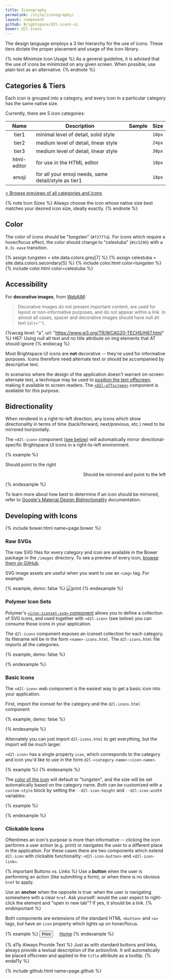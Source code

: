 ```yaml
---
title: Iconography
permalink: /style/iconography/
layout: component
github: Brightspace/d2l-icons-ui
bower: d2l-icons
---
```

The design language employs a 3 tier hierarchy for the use of icons. These tiers dictate the proper placement and usage of the icon library.

{% note Minimize Icon Usage %}
As a general guideline, it is advised that the use of icons be minimized on any given screen. When possible, use plain text as an alternative.
{% endnote %}

## Categories & Tiers

Each icon is grouped into a category, and every icon in a particular category has the same native size.

Currently, there are 5 icon categories:

| Name | Description | Sample | Size |
| :----: | --- | :---: | :---: |
| tier1 | minimal level of detail, solid style | <d2l-icon icon="d2l-tier1:print"></d2l-icon> | `18px` |
| tier2 | medium level of detail, linear style |<d2l-icon icon="d2l-tier2:file-audio"></d2l-icon>| `24px` |
| tier3 | medium level of detail, linear style | <d2l-icon icon="d2l-tier3:notification-bell"></d2l-icon>| `30px` |
| html-editor | for use in the HTML editor | <d2l-icon icon="d2l-html-editor:bold"></d2l-icon> | `18px` |
| emoji | for all your emoji needs, same detail/style as tier1 | <d2l-icon icon="d2l-emoji:happy"></d2l-icon> | `18px` |

[&gt; Browse previews of all categories and icons](https://github.com/Brightspace/d2l-icons-ui/blob/master/d2l-icons.md)

{% note Icon Sizes %}
Always choose the icon whose native size best matches your desired icon size, ideally exactly.
{% endnote %}

## Color

The color of icons should be "tungsten" (`#72777a`). For icons which require a hover/focus effect, the color should change to "celestuba" (`#1c5295`) with a `0.3s ease` transition.

{% assign tungsten = site.data.colors.grey[7] %}
{% assign celestuba = site.data.colors.secondary[5] %}
{% include color.html color=tungsten %}
{% include color.html color=celestuba %}

## Accessibility

For **decorative images**, from [WebAIM](http://webaim.org/techniques/alttext/#decorative):

> Decorative images do not present important content, are used for layout or non-informative purposes, and do not appear within a link. In almost all cases, spacer and decorative images should have null alt text (`alt=""`).

{%wcag level: "a", url: "https://www.w3.org/TR/WCAG20-TECHS/H67.html" %}
H67: Using null alt text and no title attribute on img elements that AT should ignore
{% endwcag %}

Most Brightspace UI icons are **not** decorative -- they're used for informative purposes. Icons therefore need alternate text or should be accompanied by descriptive text.

In scenarios where the design of the application doesn't warrant on-screen alternate text, a technique may be used to [position the text offscreen](http://webaim.org/techniques/css/invisiblecontent/), making it available to screen readers. The [`<d2l-offscreen>`](https://github.com/Brightspace/d2l-offscreen-ui) component is available for this purpose.

## Bidrectionality

When rendered in a right-to-left direction, any icons which show directionality in terms of time (back/forward, next/previous, etc.) need to be mirrored horizontally.

The `<d2l-icon>` component ([see below](#basic-icons)) will automatically mirror directional-specific Brightspace UI icons in a right-to-left environment.

{% example %}
<p>
  Should point to the right
  <d2l-icon icon="d2l-tier1:chevron-right"></d2l-icon>
</p>
<p dir="rtl">
  Should be mirrored and point to the left
  <d2l-icon icon="d2l-tier1:chevron-right"></d2l-icon>
</p>
{% endexample %}

To learn more about how best to determine if an icon should be mirrored, refer to [Google's Material Design Bidirectionality](https://material.google.com/usability/bidirectionality.html) documentation.

## Developing with Icons

{% include bower.html name=page.bower %}

### Raw SVGs

The raw SVG files for every category and icon are available in the Bower package in the `/images` directory. To see a preview of every icon, [browse them on GitHub](https://github.com/Brightspace/d2l-icons-ui/tree/master/images).

SVG image assets are useful when you want to use an `<img>` tag. For example:

{% example, demo: false %}
<img
  src="bower_components/d2l-icons/images/tier1/print.svg"
  alt="print" />
{% endexample %}

### Polymer Icon Sets

Polymer's [`<iron-iconset-svg>` component](https://github.com/PolymerElements/iron-iconset-svg) allows you to define a collection of SVG icons, and used together with `<d2l-icon>` (see below) you can consume those icons in your application.

The `d2l-icons` component exposes an iconset collection for each category. Its filename will be in the form `<name>-icons.html`. The `d2l-icons.html` file imports all the categories.

{% example, demo: false %}
<link
  rel="import"
  href="bower_components/d2l-icons/tier1-icons.html">
{% endexample %}

### Basic Icons

The `<d2l-icon>` web component is the easiest way to get a basic icon into your application.

First, import the iconset for the category and the `d2l-icons.html` component:

{% example, demo: false %}
<link
  rel="import"
  href="bower_components/d2l-icons/tier1-icons.html">
<link
  rel="import"
  href="bower_components/d2l-icons/d2l-icon.html">
{% endexample %}

Alternately you can just import `d2l-icons.html` to get everything, but the import will be much larger.

`<d2l-icon>` has a single property `icon`, which corresponds to the category and icon you'd like to use in the form `d2l-<category-name>:<icon-name>`.

{% example %}
<d2l-icon icon="d2l-tier1:print"></d2l-icon>
{% endexample %}

The [color of the icon](/style/color/) will default to "tungsten", and the size will be set automatically based on the category name. Both can be customized with a `custom-style` block by setting the `--d2l-icon-height` and `--d2l-icon-width` variables:

{% example %}
<style is="custom-style">
#icon-custom-demo {
  color: indigo;
  --d2l-icon-height: 50px;
  --d2l-icon-width: 50px;
}
</style>
<d2l-icon id="icon-custom-demo" icon="d2l-tier1:gear"></d2l-icon>
{% endexample %}

### Clickable Icons

Oftentimes an icon's purpose is more than informative -- clicking the icon performs a user action (e.g. print) or navigates the user to a different place in the application. For these cases there are two components which extend `d2l-icon` with clickable functionality: `<d2l-icon-button>` and `<d2l-icon-link>`.

{% important Buttons vs. Links %}
Use a **button** when the user is performing an action (like submitting a form), or when there is no obvious `href` to apply.

Use an **anchor** when the opposite is true: when the user is navigating somewhere with a clear `href`. Ask yourself: would the user expect to right-click the element and "open in new tab"? If yes, it should be a link.
{% endimportant %}

Both components are extensions of the standard HTML `<button>` and `<a>` tags, but have an `icon` property which lights up on hover/focus.

{% example %}
<button is="d2l-icon-button" icon="d2l-tier1:print">Print</button>&nbsp;&nbsp;&nbsp;&nbsp;
<a is="d2l-icon-link" icon="d2l-tier1:home" href="/">Home</a>
{% endexample %}

{% a11y Always Provide Text %}
Just as with standard buttons and links, always provide a textual description of the action/link. It will automatically be placed offscreen and applied to the `title` attribute as a tooltip.
{% enda11y %}

{% include github.html name=page.github %}

